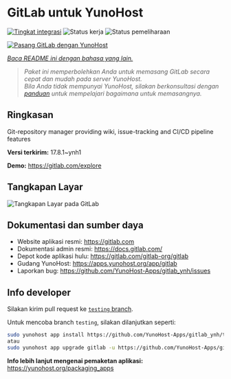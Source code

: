 <!--
N.B.: README ini dibuat secara otomatis oleh <https://github.com/YunoHost/apps/tree/master/tools/readme_generator>
Ini TIDAK boleh diedit dengan tangan.
-->

# GitLab untuk YunoHost

[![Tingkat integrasi](https://apps.yunohost.org/badge/integration/gitlab)](https://ci-apps.yunohost.org/ci/apps/gitlab/)
![Status kerja](https://apps.yunohost.org/badge/state/gitlab)
![Status pemeliharaan](https://apps.yunohost.org/badge/maintained/gitlab)

[![Pasang GitLab dengan YunoHost](https://install-app.yunohost.org/install-with-yunohost.svg)](https://install-app.yunohost.org/?app=gitlab)

*[Baca README ini dengan bahasa yang lain.](./ALL_README.md)*

> *Paket ini memperbolehkan Anda untuk memasang GitLab secara cepat dan mudah pada server YunoHost.*  
> *Bila Anda tidak mempunyai YunoHost, silakan berkonsultasi dengan [panduan](https://yunohost.org/install) untuk mempelajari bagaimana untuk memasangnya.*

## Ringkasan

Git-repository manager providing wiki, issue-tracking and CI/CD pipeline features

**Versi terkirim:** 17.8.1~ynh1

**Demo:** <https://gitlab.com/explore>

## Tangkapan Layar

![Tangkapan Layar pada GitLab](./doc/screenshots/GitLab_running_11.0_(2018-07).png)

## Dokumentasi dan sumber daya

- Website aplikasi resmi: <https://gitlab.com>
- Dokumentasi admin resmi: <https://docs.gitlab.com/>
- Depot kode aplikasi hulu: <https://gitlab.com/gitlab-org/gitlab>
- Gudang YunoHost: <https://apps.yunohost.org/app/gitlab>
- Laporkan bug: <https://github.com/YunoHost-Apps/gitlab_ynh/issues>

## Info developer

Silakan kirim pull request ke [`testing` branch](https://github.com/YunoHost-Apps/gitlab_ynh/tree/testing).

Untuk mencoba branch `testing`, silakan dilanjutkan seperti:

```bash
sudo yunohost app install https://github.com/YunoHost-Apps/gitlab_ynh/tree/testing --debug
atau
sudo yunohost app upgrade gitlab -u https://github.com/YunoHost-Apps/gitlab_ynh/tree/testing --debug
```

**Info lebih lanjut mengenai pemaketan aplikasi:** <https://yunohost.org/packaging_apps>
